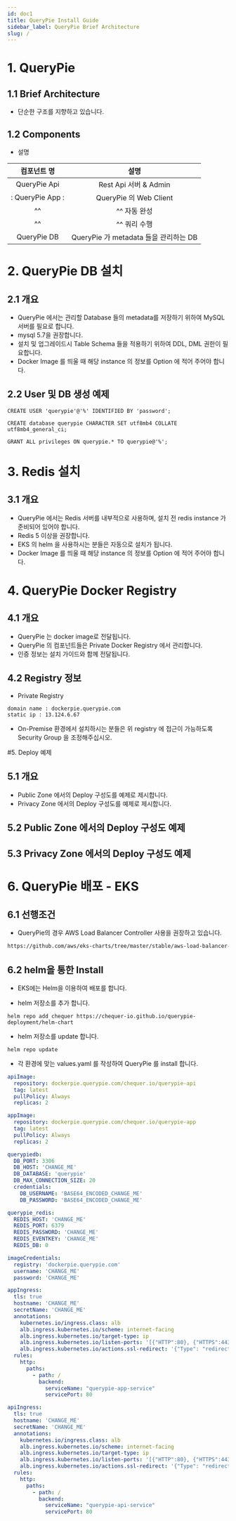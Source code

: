 ```yaml
---
id: doc1
title: QueryPie Install Guide
sidebar_label: QueryPie Brief Architecture
slug: /
---
```

# 1. QueryPie

## 1.1 Brief Architecture
* 단순한 구조를 지향하고 있습니다. 

## 1.2 Components
* 설명

| 컴포넌트 명 | 설명 |
| :---: | :---: |
|   QueryPie Api| Rest Api 서버  & Admin|
|:   QueryPie App :| QueryPie 의 Web Client   |
| ^^ | ^^ 자동 완성  |
| ^^ | ^^ 쿼리 수행 |
|   QueryPie DB| QueryPie 가 metadata 들을 관리하는 DB  |

# 2. QueryPie DB 설치

## 2.1 개요
* QueryPie 에서는 관리할 Database 들의 metadata를 저장하기 위하여 MySQL 서버를 필요로 합니다.
* mysql 5.7을 권장합니다.
* 설치 및 업그레이드시 Table Schema 들을 적용하기 위하여 DDL, DML 권한이 필요합니다.
* Docker Image 를 띄울 때 해당 instance 의 정보를 Option 에 적어 주어야 합니다.

## 2.2 User 및 DB 생성 예제 
```mysql
CREATE USER 'querypie'@'%' IDENTIFIED BY 'password';

CREATE database querypie CHARACTER SET utf8mb4 COLLATE utf8mb4_general_ci;

GRANT ALL privileges ON querypie.* TO querypie@'%';
```

# 3. Redis 설치

## 3.1 개요

* QueryPie 에서는 Redis 서버를 내부적으로 사용하며, 설치 전 redis instance 가 준비되어 있어야 합니다.
* Redis 5 이상을 권장합니다.
* EKS 의 helm 을 사용하시는 분들은 자동으로 설치가 됩니다.
* Docker Image 를 띄울 때 해당 instance 의 정보를 Option 에 적어 주어야 합니다.

# 4. QueryPie Docker Registry

## 4.1 개요
 * QueryPie 는 docker image로 전달됩니다.
 * QueryPie 의 컴포넌트들은 Private Docker Registry 에서 관리합니다.
 * 인증 정보는 설치 가이드와 함께 전달됩니다.

## 4.2 Registry 정보
* Private Registry 
```text
domain name : dockerpie.querypie.com
static ip : 13.124.6.67
```
* On-Premise 환경에서 설치하시는 분들은 위 registry 에 접근이 가능하도록 Security Group 을 조정해주십시오.

#5. Deploy 예제
## 5.1 개요
* Public Zone 에서의 Deploy 구성도를 예제로 제시합니다.
* Privacy Zone 에서의 Deploy 구성도를 예제로 제시합니다.

## 5.2 Public Zone 에서의 Deploy 구성도 예제

## 5.3 Privacy Zone 에서의 Deploy 구성도 예제


# 6. QueryPie 배포 - EKS

## 6.1 선행조건
* QueryPie의 경우 AWS Load Balancer Controller 사용을 권장하고 있습니다.

```html
https://github.com/aws/eks-charts/tree/master/stable/aws-load-balancer-controller
```

## 6.2 helm을 통한 Install
* EKS에는 Helm을 이용하여 배포를 합니다.

* helm 저장소를 추가 합니다.

```shell script
helm repo add chequer https://chequer-io.github.io/querypie-deployment/helm-chart
```

* helm 저장소를 update 합니다.

```shell script
helm repo update
```

* 각 환경에 맞는 values.yaml 를 작성하여 QueryPie 를 install 합니다.

```yaml
apiImage:
  repository: dockerpie.querypie.com/chequer.io/querypie-api
  tag: latest
  pullPolicy: Always
  replicas: 2

appImage:
  repository: dockerpie.querypie.com/chequer.io/querypie-app
  tag: latest
  pullPolicy: Always
  replicas: 2

querypiedb:
  DB_PORT: 3306
  DB_HOST: 'CHANGE_ME'
  DB_DATABASE: 'querypie'
  DB_MAX_CONNECTION_SIZE: 20
  credentials:
    DB_USERNAME: 'BASE64_ENCODED_CHANGE_ME'
    DB_PASSWORD: 'BASE64_ENCODED_CHANGE_ME'

querypie_redis:
  REDIS_HOST: 'CHANGE_ME'
  REDIS_PORT: 6379
  REDIS_PASSWORD: 'CHANGE_ME'
  REDIS_EVENTKEY: 'CHANGE_ME'
  REDIS_DB: 0

imageCredentials:
  registry: 'dockerpie.querypie.com'
  username: 'CHANGE_ME'
  password: 'CHANGE_ME'

appIngress:
  tls: true
  hostname: 'CHANGE_ME'
  secretName: 'CHANGE_ME'
  annotations:
    kubernetes.io/ingress.class: alb
    alb.ingress.kubernetes.io/scheme: internet-facing
    alb.ingress.kubernetes.io/target-type: ip
    alb.ingress.kubernetes.io/listen-ports: '[{"HTTP":80}, {"HTTPS":443}]'
    alb.ingress.kubernetes.io/actions.ssl-redirect: '{"Type": "redirect", "RedirectConfig": { "Protocol": "HTTPS", "Port": "443", "StatusCode": "HTTP_301"}}'
  rules:
    http:
      paths:
        - path: /
          backend:
            serviceName: "querypie-app-service"
            servicePort: 80

apiIngress:
  tls: true
  hostname: 'CHANGE_ME'
  secretName: 'CHANGE_ME'
  annotations:
    kubernetes.io/ingress.class: alb
    alb.ingress.kubernetes.io/scheme: internet-facing
    alb.ingress.kubernetes.io/target-type: ip
    alb.ingress.kubernetes.io/listen-ports: '[{"HTTP":80}, {"HTTPS":443}]'
    alb.ingress.kubernetes.io/actions.ssl-redirect: '{"Type": "redirect", "RedirectConfig": { "Protocol": "HTTPS", "Port": "443", "StatusCode": "HTTP_301"}}'
  rules:
    http:
      paths:
        - path: /
          backend:
            serviceName: "querypie-api-service"
            servicePort: 80
```
